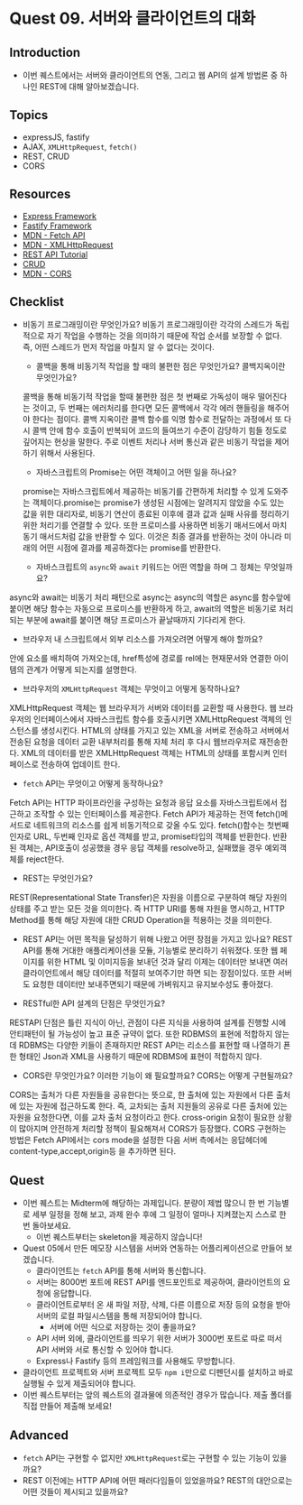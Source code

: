 # Quest 09. 서버와 클라이언트의 대화

## Introduction

- 이번 퀘스트에서는 서버와 클라이언트의 연동, 그리고 웹 API의 설계 방법론 중 하나인 REST에 대해 알아보겠습니다.

## Topics

- expressJS, fastify
- AJAX, `XMLHttpRequest`, `fetch()`
- REST, CRUD
- CORS

## Resources

- [Express Framework](http://expressjs.com/)
- [Fastify Framework](https://www.fastify.io/)
- [MDN - Fetch API](https://developer.mozilla.org/en-US/docs/Web/API/Fetch_API)
- [MDN - XMLHttpRequest](https://developer.mozilla.org/en-US/docs/Web/API/XMLHttpRequest)
- [REST API Tutorial](https://restfulapi.net/)
- [CRUD](https://en.wikipedia.org/wiki/Create,_read,_update_and_delete)
- [MDN - CORS](https://developer.mozilla.org/en-US/docs/Web/HTTP/CORS)

## Checklist

- 비동기 프로그래밍이란 무엇인가요?
  비동기 프로그래밍이란 각각의 스레드가 독립적으로 자기 작업을 수행하는 것을 의미하기 때문에 작업 순서를 보장할 수 없다. 즉, 어떤 스레드가 먼저 작업을 마칠지 알 수 없다는 것이다.

  - 콜백을 통해 비동기적 작업을 할 때의 불편한 점은 무엇인가요? 콜백지옥이란 무엇인가요?

  콜백을 통해 비동기적 작업을 할때 불편한 점은 첫 번째로 가독성이 매우 떨어진다는 것이고, 두 번째는 에러처리를 한다면 모든 콜백에서 각각 에러 핸들링을 해주어야 한다는 점이다. 콜백 지옥이란 콜백 함수를 익명 함수로 전달하는 과정에서 또 다시 콜백 안에 함수 호출이 반복되어 코드의 들여쓰기 수준이 감당하기 힘들 정도로 깊어지는 현상을 말한다. 주로 이벤트 처리나 서버 통신과 같은 비동기 작업을 제어하기 위해서 사용된다.

  - 자바스크립트의 Promise는 어떤 객체이고 어떤 일을 하나요?

  promise는 자바스크립트에서 제공하는 비동기를 간편하게 처리할 수 있게 도와주는 객체이다.promise는 promise가 생성된 시점에는 알려지지 않았을 수도 있는 값을 위한 대리자로, 비동기 연산이 종료된 이후에 결과 값과 실패 사유를 정리하기 위한 처리기를 연결할 수 있다. 또한 프로미스를 사용하면 비동기 매서드에서 마치 동기 매서드처럼 값을 반환할 수 있다. 이것은 최종 결과를 반환하는 것이 아니라 미래의 어떤 시점에 결과를 제공하겠다는 promise를 반환한다.

  - 자바스크립트의 `async`와 `await` 키워드는 어떤 역할을 하며 그 정체는 무엇일까요?

async와 await는 비동기 처리 패턴으로 async는
async의 역할은 async를 함수앞에 붙이면 해당 함수는 자동으로 프로미스를 반환하게 하고, await의 역할은 비동기로 처리되는 부분에 await를 붙이면 해당 프로미스가 끝날때까지 기다리게 한다.

- 브라우저 내 스크립트에서 외부 리소스를 가져오려면 어떻게 해야 할까요?

<head>안에 <link>요소를 배치하여 가져오는데, href특성에 경로를 rel에는 현재문서와 연결한 아이템의 관계가 어떻게 되는지를 설명한다.

- 브라우저의 `XMLHttpRequest` 객체는 무엇이고 어떻게 동작하나요?

XMLHttpRequest 객체는 웹 브라우저가 서버와 데이터를 교환할 때 사용한다. 웹 브라우저의 인터페이스에서 자바스크립트 함수를 호출시키면 XMLHttpRequest 객체의 인스턴스를 생성시킨다. HTML의 상태를 가지고 있는 XML을 서버로 전송하고 서버에서 전송된 요청을 데이터 교환 내부처리를 통해 자체 처리 후 다시 웹브라우저로 재전송한다. XML의 데이터를 받은 XMLHttpRequest 객체는 HTML의 상태를 포함시켜 인터페이스로 전송하여 업데이트 한다.

- `fetch` API는 무엇이고 어떻게 동작하나요?

Fetch API는 HTTP 파이프라인을 구성하는 요청과 응답 요소를 자바스크립트에서 접근하고 조작할 수 있는 인터페이스를 제공한다. Fetch API가 제공하는 전역 fetch()메서드로 네트워크의 리소스를 쉽게 비동기적으로 갖올 수도 있다. fetch()함수는 첫번째 인자로 URL, 두번째 인자로 옵션 객체를 받고, promise타입의 객체를 반환한다. 반환된 객체는, API호출이 성공했을 경우 응답 객체를 resolve하고, 실패했을 경우 예외객체를 reject한다.

- REST는 무엇인가요?

REST(Representational State Transfer)은 자원을 이름으로 구분하여 해당 자원의 상태를 주고 받는 모든 것을 의미한다. 즉 HTTP URI를 통해 자원을 명시하고, HTTP Method를 통해 해당 자원에 대한 CRUD Operation을 적용하는 것을 의미한다.

- REST API는 어떤 목적을 달성하기 위해 나왔고 어떤 장점을 가지고 있나요?
  REST API를 통해 거대한 애플리케이션을 모듈, 기능별로 분리하기 쉬워졌다. 또한 웹 페이지를 위한 HTML 및 이미지등을 보내던 것과 달리 이제는 데이터만 보내면 여러 클라이언트에서 해당 데이터를 적절히 보여주기만 하면 되는 장점이있다. 또한 서버도 요청한 데이터만 보내주면되기 때문에 가벼워지고 유지보수성도 좋아졌다.

- RESTful한 API 설계의 단점은 무엇인가요?

RESTAPI 단점은 틀린 지식이 아닌, 관점이 다른 지식을 사용하여 설계를 진행할 시에 안티패턴이 될 가능성이 높고 표준 규약이 없다. 또한 RDBMS의 표현에 적합하지 않는데 RDBMS는 다양한 키들이 존재하지만 REST API는 리소스를 표현할 때 나열하기 푠한 형태인 Json과 XML을 사용하기 때문에 RDBMS에 표현이 적합하지 않다.

- CORS란 무엇인가요? 이러한 기능이 왜 필요할까요? CORS는 어떻게 구현될까요?

CORS는 출처가 다른 자원들을 공유한다는 뜻으로, 한 출처에 있는 자원에서 다른 출처에 있는 자원에 접근하도록 한다. 즉, 교차되는 출처 지원들의 공유로 다른 출처에 있는 자원을 요청한다면, 이를 교차 출처 요청이라고 한다. cross-origin 요청이 필요한 상황이 많아지며 안전하게 처리할 정책이 필요해져서 CORS가 등장했다. CORS 구현하는 방법은 Fetch API에서는 cors mode을 설정한 다음 서버 측에서는 응답헤더에 content-type,accept,origin등 을 추가하면 된다.

## Quest

- 이번 퀘스트는 Midterm에 해당하는 과제입니다. 분량이 제법 많으니 한 번 기능별로 세부 일정을 정해 보고, 과제 완수 후에 그 일정이 얼마나 지켜졌는지 스스로 한 번 돌아보세요.
  - 이번 퀘스트부터는 skeleton을 제공하지 않습니다!
- Quest 05에서 만든 메모장 시스템을 서버와 연동하는 어플리케이션으로 만들어 보겠습니다.
  - 클라이언트는 `fetch` API를 통해 서버와 통신합니다.
  - 서버는 8000번 포트에 REST API를 엔드포인트로 제공하여, 클라이언트의 요청에 응답합니다.
  - 클라이언트로부터 온 새 파일 저장, 삭제, 다른 이름으로 저장 등의 요청을 받아 서버의 로컬 파일시스템을 통해 저장되어야 합니다.
    - 서버에 어떤 식으로 저장하는 것이 좋을까요?
  - API 서버 외에, 클라이언트를 띄우기 위한 서버가 3000번 포트로 따로 떠서 API 서버와 서로 통신할 수 있어야 합니다.
  - Express나 Fastify 등의 프레임워크를 사용해도 무방합니다.
- 클라이언트 프로젝트와 서버 프로젝트 모두 `npm i`만으로 디펜던시를 설치하고 바로 실행될 수 있게 제출되어야 합니다.
- 이번 퀘스트부터는 앞의 퀘스트의 결과물에 의존적인 경우가 많습니다. 제출 폴더를 직접 만들어 제출해 보세요!

## Advanced

- `fetch` API는 구현할 수 없지만 `XMLHttpRequest`로는 구현할 수 있는 기능이 있을까요?
- REST 이전에는 HTTP API에 어떤 패러다임들이 있었을까요? REST의 대안으로는 어떤 것들이 제시되고 있을까요?
